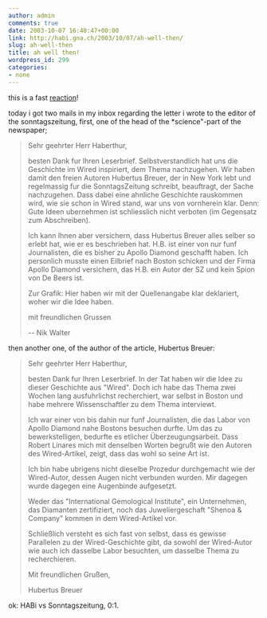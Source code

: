 ```yaml
---
author: admin
comments: true
date: 2003-10-07 16:40:47+00:00
link: http://habi.gna.ch/2003/10/07/ah-well-then/
slug: ah-well-then
title: ah well then!
wordpress_id: 299
categories:
- none
---
```


this is a fast [reaction](http://habi.gna.ch/blog/archives/000077.html)!  

today i got two mails in my inbox regarding the letter i wrote to the editor of the sonntagszeitung, first, one of the head of the *science"-part of the newspaper;   



<blockquote>
Sehr geehrter Herr Haberthur,  

besten Dank fur Ihren Leserbrief. Selbstverstandlich hat uns die Geschichte im Wired inspiriert, dem Thema nachzugehen. Wir haben damit den freien Autoren Hubertus Breuer, der in New York lebt und regelmassig fur die SonntagsZeitung schreibt, beauftragt, der Sache nachzugehen. Dass  dabei eine ahnliche Geschichte rauskommen wird, wie sie schon in Wired stand, war uns von vornherein klar. Denn: Gute Ideen ubernehmen ist schliesslich nicht verboten (im Gegensatz zum Abschreiben).  

Ich kann Ihnen aber versichern, dass Hubertus Breuer alles selber so erlebt hat, wie er es beschrieben hat. H.B. ist einer von nur funf Journalisten, die es bisher zu Apollo Diamond geschafft haben. Ich personlich musste einen Eilbrief nach Boston schicken und der Firma Apollo Diamond versichern, das H.B. ein Autor der SZ und kein Spion von De Beers ist.  

Zur Grafik: Hier haben wir mit der Quellenangabe klar deklariert, woher wir die Idee haben.   

mit freundlichen Grussen  

-- Nik Walter  

</blockquote>



then another one, of the author of the article, Hubertus Breuer:  



<blockquote>
Sehr geehrter Herr Haberthur,  

besten Dank fur Ihren Leserbrief. In der Tat haben wir die Idee zu
dieser Geschichte aus "Wired". Doch ich habe das Thema zwei Wochen
lang ausfuhrlichst recherchiert, war selbst in Boston und habe
mehrere Wissenschaftler zu dem Thema interviewt.  

Ich war einer von bis dahin nur funf Journalisten, die das Labor von
Apollo Diamond nahe Bostons besuchen durfte. Um das zu
bewerkstelligen, bedurfte es etlicher Überzeugungsarbeit. Dass Robert
Linares mich mit denselben Worten begrußt wie den Autoren des
Wired-Artikel, zeigt, dass das wohl so seine Art ist.  

Ich bin habe ubrigens nicht dieselbe Prozedur durchgemacht wie der
Wired-Autor, dessen Augen nicht verbunden wurden. Mir dagegen wurde
dagegen eine Augenbinde aufgesetzt.  

Weder das "International Gemological Institute", ein Unternehmen, das
Diamanten zertifiziert, noch das Juweliergeschaft "Shenoa & Company"
kommen in dem Wired-Artikel vor.  

Schließlich versteht es sich fast von selbst, dass es gewisse
Parallelen zu der Wired-Geschichte gibt, da sowohl der Wired-Autor
wie auch ich dasselbe Labor besuchten, um dasselbe Thema zu
recherchieren.  

Mit freundlichen Grußen,  

Hubertus Breuer
</blockquote>

  

ok: HABi vs Sonntagszeitung, 0:1.
